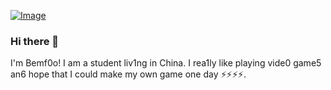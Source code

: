 [![Image](https://github.com/Great-Keith/Great-Keith/blob/master/github.jpg?raw=true)](https://github.com/Great-Keith)

### Hi there 👋

I'm Bemf0o! I am a student liv1ng in China.
I rea1ly like playing vide0 game5 an6 hope that I could make my own game one day ⚡⚡⚡⚡.
